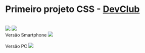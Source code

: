 <h1>Primeiro projeto CSS - <a href= "https://plataforma.devclub.com.br/>DevClub"> DevClub</a></h1>
<br>
<img src="https://img.shields.io/badge/HTML5-E34F26?style=for-the-badge&logo=html5&logoColor=white">
<img src="https://img.shields.io/badge/CSS3-1572B6?style=for-the-badge&logo=css3&logoColor=white">
<br>
Versão Smartphone
<img src="https://github.com/Dionisio-Gabriel/WECARE/blob/main/img/cellphone.png?raw=true" />
<br>
<br>
Versão PC
<img src="https://github.com/Dionisio-Gabriel/WECARE/blob/main/img/laptop.png?raw=true" />
